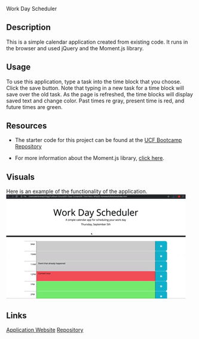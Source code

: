 Work Day Scheduler

## Description

This is a simple calendar application created from existing code. It runs in the browser and used jQuery and the Moment.js library. 

## Usage
To use this application, type a task into the time block that you choose. Click the save button. Note that typing  in a new task for a time block will save over the old task. As the page is refreshed, the time blocks will display saved text and change color. Past times re gray, present time is red, and future times are green.

## Resources


* The starter code for this project can be found at the [UCF Bootcamp Repository](https://github.com/UCF-Coding-Boot-Camp/UCF-VIRT-FSF-FT-09-2022-U-LOLC/tree/main/05-Third-Party-APIs/02-Challenge)

* For more information about the Moment.js library, [click here](https://momentjs.com/).

## Visuals
Here is an example of the functionality of the application. 
![A user clicks on slots on the color-coded calendar and edits the events.](./Assets/05-third-party-apis-homework-demo.gif)

## Links
[Application Website](https://bethdecarlo..github.io/work--day-scheduler/)
[Repository](https://github.com/bethdecarlo/work-day-scheduler)
